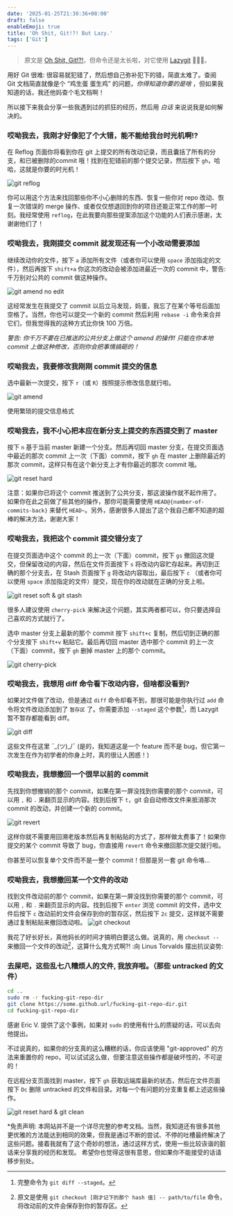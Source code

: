 ```yaml
---
date: '2025-01-25T21:30:36+08:00'
draft: false
enableEmoji: true
title: 'Oh Shit, Git!?! But Lazy.'
tags: ['Git']
---
```


> 原文是 [Oh Shit, Git!?!](https://ohshitgit.com/zh)，但命令还是太长啦，对它使用 [Lazygit](https://github.com/jesseduffield/lazygit) 🧑‍🚀🚀。

用好 Git 很难: 很容易就犯错了，然后想自己弥补犯下的错，简直太难了。查阅 Git 文档简直就像是个 “鸡生蛋 蛋生鸡” 的问题，*你得知道你要的是啥* ，但如果我知道的话，我还他妈查个毛文档啊！

所以接下来我会分享一些我遇到过的抓狂的经历，然后用 *白话* 来说说我是如何解决的。

### 哎呦我去，我刚才好像犯了个大错，能不能给我台时光机啊!?

在 Reflog 页面你将看到你在 git 上提交的所有改动记录，而且囊括了所有的分支，和已被删除的commit 哦！找到在犯错前的那个提交记录，然后按下 `gh`，哈哈，这就是你要的时光机！

![git reflog](/images/git-reflog.gif)

你可以用这个方法来找回那些你不小心删除的东西、恢复一些你对 repo 改动、恢复一次错误的 merge 操作、或者仅仅想退回到你的项目还能正常工作的那一时刻。我经常使用 `reflog`，在此我要向那些提案添加这个功能的人们表示感谢，太谢谢他们了！

### 哎呦我去，我刚提交 commit 就发现还有一个小改动需要添加

继续改动你的文件，按下 `a` 添加所有文件（或者你可以使用 `space` 添加指定的文件），然后再按下 `shift+a` 你这次的改动会被添加进最近一次的 commit 中，警告: 千万别对公共的 commit 做这种操作。

![git amend no edit](/images/git-amend-no-edit.gif)

这经常发生在我提交了 commit 以后立马发现，妈蛋，我忘了在某个等号后面加空格了。当然，你也可以提交一个新的 commit 然后利用 `rebase -i` 命令来合并它们，但我觉得我的这种方式比你快 100 万倍。

*警告: 你千万不要在已推送的公共分支上做这个 amend 的操作! 只能在你本地 commit 上做这种修改，否则你会把事情搞砸的！*

### 哎呦我去，我要修改我刚刚 commit 提交的信息

选中最新一次提交，按下 `r`（或 `R`）按照提示修改信息就行啦。

![git amend](/images/git-amend.gif)

使用繁琐的提交信息格式

### 哎呦我去，我不小心把本应在新分支上提交的东西提交到了 master

按下 `n` 基于当前 master 新建一个分支。然后再切回 master 分支，在提交页面选中最近的那次 commit 上一次（下面）commit，按下 `gh` 在 master 上删除最近的那次 commit，这样只有在这个新分支上才有你最近的那次 commit 哦。

![git reset hard](/images/git-reset-hard.gif)

注意：如果你已将这个 commit 推送到了公共分支，那这波操作就不起作用了。如果你在此之前做了些其他的操作，那你可能需要使用 `HEAD@{number-of-commits-back}` 来替代 `HEAD~`。另外，感谢很多人提出了这个我自己都不知道的超棒的解决方法，谢谢大家！

### 哎呦我去，我把这个 commit 提交错分支了

在提交页面选中这个 commit 的上一次（下面）commit，按下 `gs` 撤回这次提交，但保留改动的内容，然后在文件页面按下 `s` 将改动内容贮存起来。再切到正确的那个分支去，在 Stash 页面按下 `g` 将改动内容取出，最后按下 `c`  （或者你可以使用 `space` 添加指定的文件）提交，现在你的改动就在正确的分支上啦。

![git reset soft & git stash](/images/git-reset-soft-git-stash.gif)

很多人建议使用 `cherry-pick` 来解决这个问题，其实两者都可以，你只要选择自己喜欢的方式就行了。

选中 master 分支上最新的那个 commit 按下 `shift+c` 复制，然后切到正确的那个分支按下 `shift+v` 粘贴它。最后再切回 master 选中那个 commit 的上一次（下面）commit，按下 `gh` 删掉 master 上的那个 commit。

![git cherry-pick](/images/git-cherry-pick.gif)

### 哎呦我去，我想用 diff 命令看下改动内容，但啥都没看到?

如果对文件做了改动，但是通过 `diff` 命令却看不到，那很可能是你执行过 `add` 命令将文件改动添加到了 `暂存区` 了。你需要添加 `--staged` 这个参数[^1]，而 Lazygit 暂不暂存都能看到 diff。

![git diff](/images/git-diff.gif)

这些文件在这里 ¯\_(ツ)_/¯ (是的，我知道这是一个 feature 而不是 bug，但它第一次发生在作为初学者的你身上时，真的很让人困惑！)

### 哎呦我去，我想撤回一个很早以前的 commit

先找到你想撤销的那个 commit，如果在第一屏没找到你需要的那个 commit，可以用 `,` 和 `.` 来翻页显示的内容。找到后按下 `t`，git 会自动修改文件来抵消那次 commit 的改动，并创建一个新的 commit。

![git revert](/images/git-revert.gif)

这样你就不需要用回溯老版本然后再复制粘贴的方式了，那样做太费事了！如果你提交的某个 commit 导致了 bug，你直接用 `revert` 命令来撤回那次提交就行啦。

你甚至可以恢复单个文件而不是一整个 commit！但那是另一套 git 命令咯...

### 哎呦我去，我想撤回某一个文件的改动

找到文件改动前的那个 commit，如果在第一屏没找到你需要的那个 commit，可以用 `,` 和 `.` 来翻页显示的内容。找到后按下 `enter` 浏览 commit 的文件，选中文件后按下 `c` 改动前的文件会保存到你的暂存区，然后按下 `2c` 提交，这样就不需要通过复制粘贴来撤回改动啦。
![git checkout](/images/git-checkout.gif)

我花了好长好长，真他妈长的时间才搞明白要这么做。说真的，用 `checkout --` 来撤回一个文件的改动[^2]，这算什么鬼方式啊?! :向 Linus Torvalds 摆出抗议姿势:

### 去屎吧，这些乱七八糟烦人的文件, 我放弃啦。（那些 untracked 的文件）

```bash
cd ..
sudo rm -r fucking-git-repo-dir
git clone https://some.github.url/fucking-git-repo-dir.git
cd fucking-git-repo-dir
```

感谢 Eric V. 提供了这个事例，如果对 `sudo` 的使用有什么的质疑的话，可以去向他提出。

不过说真的，如果你的分支真的这么糟糕的话，你应该使用 "git-approved" 的方法来重置你的 repo，可以试试这么做，但要注意这些操作都是破坏性的，不可逆的！

在远程分支页面找到 master，按下 `gh` 获取远端库最新的状态，然后在文件页面按下 `Dc` 删除 untracked 的文件和目录。对每一个有问题的分支重复都上述这些操作。

![git reset hard & git clean](/images/git-reset-hard-git-clean.gif)

*免责声明: 本网站并不是一个详尽完整的参考文档。当然，我知道还有很多其他更优雅的方法能达到相同的效果，但我是通过不断的尝试、不停的吐槽最终解决了这些问题。接着我就有了这个奇妙的想法，通过这样方式，使用一些比较诙谐的脏话来分享我的经历和发现。 希望你也觉得这很有意思，但如果你不能接受的话请移步别处。

[^1]: 完整命令为 `git diff --staged`。
[^2]: 原文是使用 `git checkout [刚才记下的那个 hash 值] -- path/to/file` 命令，将改动前的文件会保存到你的暂存区。
